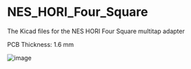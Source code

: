 # NES_HORI_Four_Square
The Kicad files for the NES HORI Four Square multitap adapter

PCB Thickness: 1.6 mm

![image](https://github.com/RWeick/NES_HORI_Four_Square/blob/main/NESFourSquare.png)

